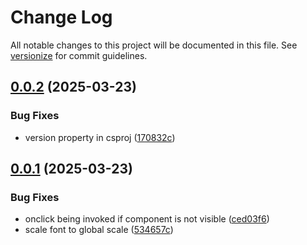 # Change Log

All notable changes to this project will be documented in this file. See [versionize](https://github.com/versionize/versionize) for commit guidelines.

<a name="0.0.2"></a>
## [0.0.2](https://www.github.com/t-graski/ranch-mayhem-engine/releases/tag/v0.0.2) (2025-03-23)

### Bug Fixes

* version property in csproj ([170832c](https://www.github.com/t-graski/ranch-mayhem-engine/commit/170832c6b39f266e4237b314d91317acb40abfd6))

<a name="0.0.1"></a>
## [0.0.1](https://www.github.com/t-graski/ranch-mayhem-engine/releases/tag/v0.0.1) (2025-03-23)

### Bug Fixes

* onclick being invoked if component is not visible ([ced03f6](https://www.github.com/t-graski/ranch-mayhem-engine/commit/ced03f6ac4f0a2047862cd7e8ed85b3ea0b62663))
* scale font to global scale ([534657c](https://www.github.com/t-graski/ranch-mayhem-engine/commit/534657c0fa8f18cbd8b4cf0d88b0215c576e5ab0))

